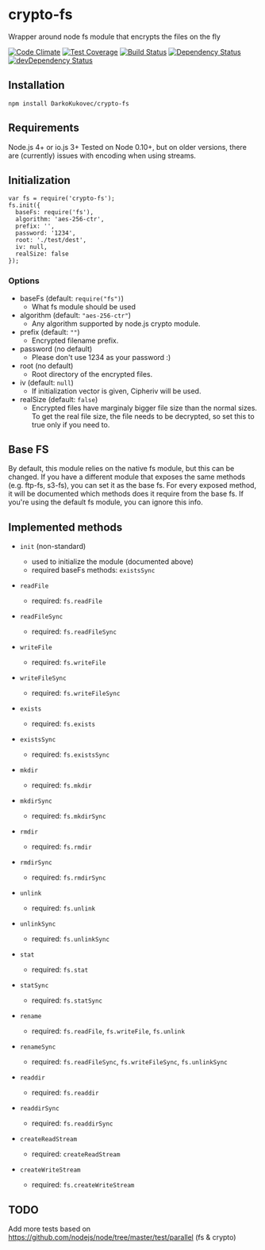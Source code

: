 # crypto-fs
Wrapper around node fs module that encrypts the files on the fly

[![Code Climate](https://codeclimate.com/github/DarkoKukovec/crypto-fs/badges/gpa.svg)](https://codeclimate.com/github/DarkoKukovec/crypto-fs)
[![Test Coverage](https://codeclimate.com/github/DarkoKukovec/crypto-fs/badges/coverage.svg)](https://codeclimate.com/github/DarkoKukovec/crypto-fs/coverage)
[![Build Status](https://travis-ci.org/DarkoKukovec/crypto-fs.svg?branch=master)](https://travis-ci.org/DarkoKukovec/crypto-fs)
[![Dependency Status](https://david-dm.org/DarkoKukovec/crypto-fs.svg)](https://david-dm.org/DarkoKukovec/crypto-fs)
[![devDependency Status](https://david-dm.org/DarkoKukovec/crypto-fs/dev-status.svg)](https://david-dm.org/DarkoKukovec/crypto-fs#info=devDependencies)

## Installation

``npm install DarkoKukovec/crypto-fs``

## Requirements

Node.js 4+ or io.js 3+
Tested on Node 0.10+, but on older versions, there are (currently) issues with encoding when using streams.

## Initialization

    var fs = require('crypto-fs');
    fs.init({
      baseFs: require('fs'),
      algorithm: 'aes-256-ctr',
      prefix: '',
      password: '1234',
      root: './test/dest',
      iv: null,
      realSize: false
    });

### Options

* baseFs (default: ``require("fs")``)
  * What fs module should be used
* algorithm (default: ``"aes-256-ctr"``)
  * Any algorithm supported by node.js crypto module.
* prefix (default: ``""``)
  * Encrypted filename prefix.
* password (no default)
  * Please don't use 1234 as your password :)
* root (no default)
  * Root directory of the encrypted files.
* iv (default: ``null``)
  * If initialization vector is given, Cipheriv will be used.
* realSize (default: ``false``)
  * Encrypted files have marginaly bigger file size than the normal sizes. To get the real file size, the file needs to be decrypted, so set this to true only if you need to.

## Base FS

By default, this module relies on the native fs module, but this can be changed. If you have a different module that exposes the same methods (e.g. ftp-fs, s3-fs), you can set it as the base fs.
For every exposed method, it will be documented which methods does it require from the base fs. If you're using the default fs module, you can ignore this info.

## Implemented methods

* ``init`` (non-standard)
  * used to initialize the module (documented above)
  * required baseFs methods: ``existsSync``

* ``readFile``
  * required: ``fs.readFile``
* ``readFileSync``
  * required: ``fs.readFileSync``
* ``writeFile``
  * required: ``fs.writeFile``
* ``writeFileSync``
  * required: ``fs.writeFileSync``
* ``exists``
  * required: ``fs.exists``
* ``existsSync``
  * required: ``fs.existsSync``
* ``mkdir``
  * required: ``fs.mkdir``
* ``mkdirSync``
  * required: ``fs.mkdirSync``
* ``rmdir``
  * required: ``fs.rmdir``
* ``rmdirSync``
  * required: ``fs.rmdirSync``
* ``unlink``
  * required: ``fs.unlink``
* ``unlinkSync``
  * required: ``fs.unlinkSync``
* ``stat``
  * required: ``fs.stat``
* ``statSync``
  * required: ``fs.statSync``
* ``rename``
  * required: ``fs.readFile``, ``fs.writeFile``, ``fs.unlink``
* ``renameSync``
  * required: ``fs.readFileSync``, ``fs.writeFileSync``, ``fs.unlinkSync``
* ``readdir``
  * required: ``fs.readdir``
* ``readdirSync``
  * required: ``fs.readdirSync``
* ``createReadStream``
  * required: ``createReadStream``
* ``createWriteStream``
  * required: ``fs.createWriteStream``

## TODO

Add more tests based on https://github.com/nodejs/node/tree/master/test/parallel (fs & crypto)
